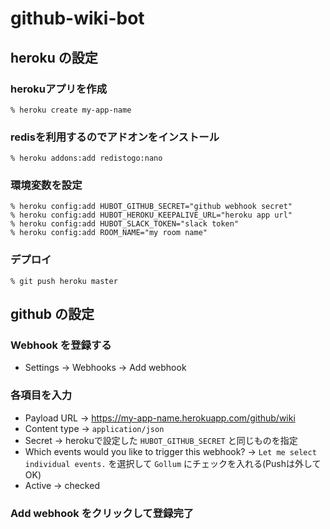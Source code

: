 # github-wiki-bot

## heroku の設定

### herokuアプリを作成
```
% heroku create my-app-name
```

### redisを利用するのでアドオンをインストール
```
% heroku addons:add redistogo:nano
```

### 環境変数を設定
```
% heroku config:add HUBOT_GITHUB_SECRET="github webhook secret"
% heroku config:add HUBOT_HEROKU_KEEPALIVE_URL="heroku app url"
% heroku config:add HUBOT_SLACK_TOKEN="slack token"
% heroku config:add ROOM_NAME="my room name"
```

### デプロイ
```
% git push heroku master
```

## github の設定
### Webhook を登録する
- Settings -> Webhooks -> Add webhook

### 各項目を入力
- Payload URL -> https://my-app-name.herokuapp.com/github/wiki
- Content type -> `application/json`
- Secret -> herokuで設定した `HUBOT_GITHUB_SECRET` と同じものを指定
- Which events would you like to trigger this webhook? ->
`Let me select individual events.` を選択して `Gollum` にチェックを入れる(Pushは外してOK)
- Active -> checked

### Add webhook をクリックして登録完了
